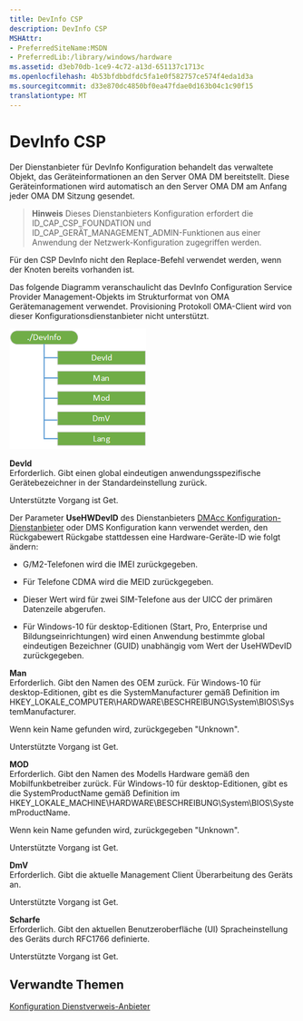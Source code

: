 ```yaml
---
title: DevInfo CSP
description: DevInfo CSP
MSHAttr:
- PreferredSiteName:MSDN
- PreferredLib:/library/windows/hardware
ms.assetid: d3eb70db-1ce9-4c72-a13d-651137c1713c
ms.openlocfilehash: 4b53bfdbbdfdc5fa1e0f582757ce574f4eda1d3a
ms.sourcegitcommit: d33e870dc4850bf0ea47fdae0d163b04c1c90f15
translationtype: MT
---
```

# <a name="devinfo-csp"></a>DevInfo CSP


Der Dienstanbieter für DevInfo Konfiguration behandelt das verwaltete Objekt, das Geräteinformationen an den Server OMA DM bereitstellt. Diese Geräteinformationen wird automatisch an den Server OMA DM am Anfang jeder OMA DM Sitzung gesendet.

> **Hinweis**  Dieses Dienstanbieters Konfiguration erfordert die ID\_CAP\_CSP\_FOUNDATION und ID\_CAP\_GERÄT\_MANAGEMENT\_ADMIN-Funktionen aus einer Anwendung der Netzwerk-Konfiguration zugegriffen werden.

 

Für den CSP DevInfo nicht den Replace-Befehl verwendet werden, wenn der Knoten bereits vorhanden ist.

Das folgende Diagramm veranschaulicht das DevInfo Configuration Service Provider Management-Objekts im Strukturformat von OMA Gerätemanagement verwendet. Provisioning Protokoll OMA-Client wird von dieser Konfigurationsdienstanbieter nicht unterstützt.

![Devinfo Csp (dm)](images/provisioning-csp-devinfo-dm.png)

<a href="" id="devid"></a>**DevId**  
Erforderlich. Gibt einen global eindeutigen anwendungsspezifische Gerätebezeichner in der Standardeinstellung zurück.

Unterstützte Vorgang ist Get.

Der Parameter **UseHWDevID** des Dienstanbieters [DMAcc Konfiguration-Dienstanbieter](dmacc-csp.md) oder DMS Konfiguration kann verwendet werden, den Rückgabewert Rückgabe stattdessen eine Hardware-Geräte-ID wie folgt ändern:

-   G/M2-Telefonen wird die IMEI zurückgegeben.

-   Für Telefone CDMA wird die MEID zurückgegeben.

-   Dieser Wert wird für zwei SIM-Telefone aus der UICC der primären Datenzeile abgerufen.

-   Für Windows-10 für desktop-Editionen (Start, Pro, Enterprise und Bildungseinrichtungen) wird einen Anwendung bestimmte global eindeutigen Bezeichner (GUID) unabhängig vom Wert der UseHWDevID zurückgegeben.

<a href="" id="man"></a>**Man**  
Erforderlich. Gibt den Namen des OEM zurück. Für Windows-10 für desktop-Editionen, gibt es die SystemManufacturer gemäß Definition im HKEY\_LOKALE\_COMPUTER\\HARDWARE\\BESCHREIBUNG\\System\\BIOS\\SystemManufacturer.

Wenn kein Name gefunden wird, zurückgegeben "Unknown".

Unterstützte Vorgang ist Get.

<a href="" id="mod"></a>**MOD**  
Erforderlich. Gibt den Namen des Modells Hardware gemäß den Mobilfunkbetreiber zurück. Für Windows-10 für desktop-Editionen, gibt es die SystemProductName gemäß Definition im HKEY\_LOKALE\_MACHINE\\HARDWARE\\BESCHREIBUNG\\System\\BIOS\\SystemProductName.

Wenn kein Name gefunden wird, zurückgegeben "Unknown".

Unterstützte Vorgang ist Get.

<a href="" id="dmv"></a>**DmV**  
Erforderlich. Gibt die aktuelle Management Client Überarbeitung des Geräts an.

Unterstützte Vorgang ist Get.

<a href="" id="lang"></a>**Scharfe**  
Erforderlich. Gibt den aktuellen Benutzeroberfläche (UI) Spracheinstellung des Geräts durch RFC1766 definierte.

Unterstützte Vorgang ist Get.

## <a name="related-topics"></a>Verwandte Themen


[Konfiguration Dienstverweis-Anbieter](configuration-service-provider-reference.md)

 

 







